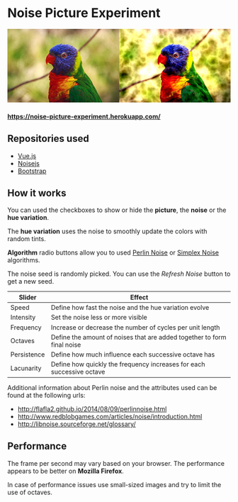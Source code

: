 # Noise Picture Experiment

![screenshot demo](https://raw.githubusercontent.com/alxgiraud/noise-picture-experiment/master/img/screenshot.jpg "screenshot")

#### https://noise-picture-experiment.herokuapp.com/

## Repositories used

 - [Vue.js](https://github.com/vuejs/vue)
 - [Noisejs](https://github.com/josephg/noisejs)
 - [Bootstrap](https://github.com/twbs/bootstrap)
 
## How it works

You can used the checkboxes to show or hide the **picture**, the **noise** or the **hue variation**.

The **hue variation** uses the noise to smoothly update the colors with random tints.

**Algorithm** radio buttons allow you to used [Perlin Noise](https://en.wikipedia.org/wiki/Perlin_noise) or [Simplex Noise](https://en.wikipedia.org/wiki/Simplex_noise) algorithms.

The noise seed is randomly picked. You can use the *Refresh Noise* button to get a new seed.

| Slider      	| Effect                                                                 	|
|-------------	|------------------------------------------------------------------------	|
| Speed       	| Define how fast the noise and the hue variation evolve                 	|
| Intensity   	| Set the noise less or more visible                                     	|
| Frequency   	| Increase or decrease the number of cycles per unit length              	|
| Octaves     	| Define the amount of noises that are added together to form final noise 	|
| Persistence 	| Define how much influence each successive octave has                  	|
| Lacunarity 	| Define how quickly the frequency increases for each successive octave     |

Additional information about Perlin noise and the attributes used can be found at the following urls:

 - http://flafla2.github.io/2014/08/09/perlinnoise.html
 - http://www.redblobgames.com/articles/noise/introduction.html
 - http://libnoise.sourceforge.net/glossary/

## Performance

The frame per second may vary based on your browser. The performance appears to be better on **Mozilla Firefox**.

In case of performance issues use small-sized images and try to limit the use of octaves.
